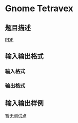 # Gnome Tetravex

## 题目描述

[problemUrl]: https://uva.onlinejudge.org/index.php?option=com_onlinejudge&Itemid=8&category=446&page=show_problem&problem=4048

[PDF](https://uva.onlinejudge.org/external/13/p1302.pdf)

## 输入输出格式

### 输入格式

### 输出格式

## 输入输出样例

暂无测试点

